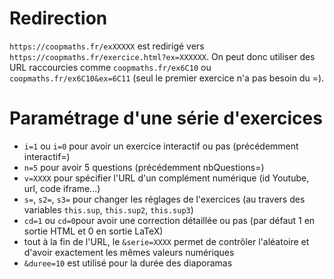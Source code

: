 # Redirection

`https://coopmaths.fr/exXXXXX` est redirigé vers `https://coopmaths.fr/exercice.html?ex=XXXXXX`. On peut donc utiliser des URL raccourcies comme `coopmaths.fr/ex6C10` ou `coopmaths.fr/ex6C10&ex=6C11` (seul le premier exercice n'a pas besoin du =).

# Paramétrage d'une série d'exercices

- `i=1` ou `i=0` pour avoir un exercice interactif ou pas (précédemment interactif=)
- `n=5` pour avoir 5 questions (précédemment nbQuestions=)
- `v=XXXX` pour spécifier l'URL d'un complément numérique (id Youtube, url, code iframe...)
- `s=`, `s2=`, `s3=` pour changer les réglages de l'exercices (au travers des variables `this.sup`, `this.sup2`, `this.sup3`)
- `cd=1` ou `cd=0`pour avoir une correction détaillée ou pas (par défaut 1 en sortie HTML et 0 en sortie LaTeX) 
- tout à la fin de l'URL, le `&serie=XXXX` permet de contrôler l'aléatoire et d'avoir exactement les mêmes valeurs numériques
- `&duree=10` est utilisé pour la durée des diaporamas
